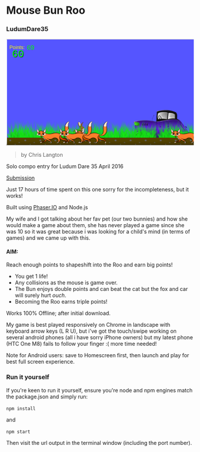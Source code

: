 # Mouse Bun Roo

### LudumDare35

![screenshot](.repo/bun-hiding.jpg)

> by Chris Langton

Solo compo entry for Ludum Dare 35 April 2016

[Submission](https://web.archive.org/web/20170918153231/http://ludumdare.com/compo/ludum-dare-35/?action=preview&uid=91050)

Just 17 hours of time spent on this one sorry for the incompleteness, but it works!

Built using [Phaser.IO](http://phaser.io/) and Node.js

My wife and I got talking about her fav pet (our two bunnies) and how she would make a game about them, she has never played a game since she was 10 so it was great because i was looking for a child's mind (in terms of games) and we came up with this.

#### AIM:

Reach enough points to shapeshift into the Roo and earn big points!

- You get 1 life!
- Any collisions as the mouse is game over.
- The Bun enjoys double points and can beat the cat but the fox and car will surely hurt *ouch*.
- Becoming the Roo earns triple points!


Works 100% Offline; after initial download.

My game is best played responsively on Chrome in landscape with keyboard arrow keys (L R U), but i've got the touch/swipe working on several android phones (all i have sorry iPhone owners) but my latest phone (HTC One M8) fails to follow your finger :( more time needed!

Note for Android users: save to Homescreen first, then launch and play for best full screen experience.

### Run it yourself

If you're keen to run it yourself, ensure you're node and npm engines match the package.json and simply run:

`npm install`

and

`npm start`

Then visit the url output in the terminal window (including the port number).
